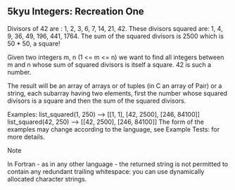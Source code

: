 ## 5kyu Integers: Recreation One


Divisors of 42 are : 1, 2, 3, 6, 7, 14, 21, 42. These divisors squared are: 1, 4, 9, 36, 49, 196, 441, 1764. The sum of the squared divisors is 2500 which is 50 * 50, a square!

Given two integers m, n (1 <= m <= n) we want to find all integers between m and n whose sum of squared divisors is itself a square. 42 is such a number.

The result will be an array of arrays or of tuples (in C an array of Pair) or a string, each subarray having two elements, first the number whose squared divisors is a square and then the sum of the squared divisors.

Examples:
list_squared(1, 250) --> [[1, 1], [42, 2500], [246, 84100]]
list_squared(42, 250) --> [[42, 2500], [246, 84100]]
The form of the examples may change according to the language, see Example Tests: for more details.

Note

In Fortran - as in any other language - the returned string is not permitted to contain any redundant trailing whitespace: you can use dynamically allocated character strings.